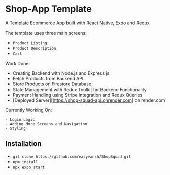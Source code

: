 # Shop-App Template

A Template Ecommerce App built with React Native, Expo and Redux.

The template uses three main screens: 
- `Product Listing`
- `Product Description`
- `Cart`

Work Done:

- Creating Backend with Node.js and Express js
- Fetch Products from Backend API
- Store Products on Firestore Database
- State Management with Redux Toolkit for Backend Functionality
- Payment Handling using Stripe Integration and Redux Queries
- [Deployed Server][https://shop-squad-api.onrender.com] on render.com

Currently Working On:

    - Login Logic
    - Adding More Screens and Navigation
    - Styling
    
## Installation


*  `git clone https://github.com/easyvansh/ShopSquad.git`
*  `npm install `
*  `npx expo start`


